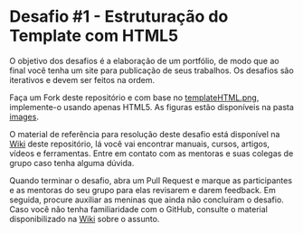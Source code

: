 # Desafio #1 - Estruturação do Template com HTML5

O objetivo dos desafios é a elaboração de um portfólio, de modo que ao final você tenha um site para publicação de seus trabalhos. Os desafios são iterativos e devem ser feitos na ordem.

Faça um Fork deste repositório e com base no [templateHTML.png](templateHTML.png), implemente-o usando apenas HTML5. As figuras estão disponíveis na pasta [images](front-end-study-group-rj/images).

O material de referência para resolução deste desafio está disponível na [Wiki](https://github.com/WoMakersCode/front-end-study-group-rj/wiki/HTML) deste repositório, lá você vai encontrar manuais, cursos, artigos, vídeos e ferramentas. Entre em contato com as mentoras e suas colegas de grupo caso tenha alguma dúvida.

Quando terminar o desafio, abra um Pull Request e marque as participantes e as mentoras do seu grupo para elas revisarem e darem feedback. Em seguida, procure auxiliar as meninas que ainda não concluíram o desafio. Caso você não tenha familiaridade com o GitHub, consulte o material disponibilizado na [Wiki](https://github.com/WoMakersCode/front-end-study-group-rj/wiki/Git) sobre o assunto.
